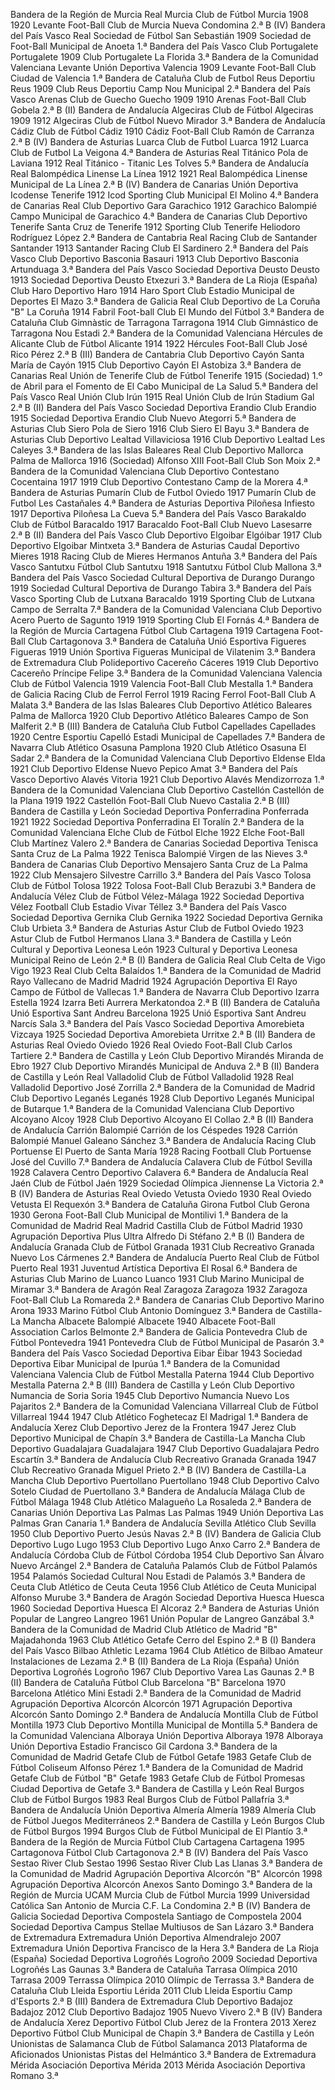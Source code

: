 Bandera de la Región de Murcia Real Murcia Club de Fútbol 	Murcia 	1908 	1920 	Levante Foot-Ball Club de Murcia 	Nueva Condomina 	2.ª B (IV)
Bandera del País Vasco Real Sociedad de Fútbol 	San Sebastián 	1909 	Sociedad de Foot-Ball 	Municipal de Anoeta 	1.ª
Bandera del País Vasco Club Portugalete 	Portugalete 	1909 	Club Portugalete 	La Florida 	3.ª
Bandera de la Comunidad Valenciana Levante Unión Deportiva 	Valencia 	1909 	Levante Foot-Ball Club 	Ciudad de Valencia 	1.ª
Bandera de Cataluña Club de Futbol Reus Deportiu 	Reus 	1909 	Club Reus Deportiu 	Camp Nou Municipal 	2.ª
Bandera del País Vasco Arenas Club de Guecho 	Guecho 	1909 	1910 	Arenas Foot-Ball Club 	Gobela 	2.ª B (II)
Bandera de Andalucía Algeciras Club de Fútbol 	Algeciras 	1909 	1912 	Algeciras Club de Fútbol 	Nuevo Mirador 	3.ª
Bandera de Andalucía Cádiz Club de Fútbol 	Cádiz 	1910 	Cádiz Foot-Ball Club 	Ramón de Carranza 	2.ª B (IV)
Bandera de Asturias Luarca Club de Futbol 	Luarca 	1912 	Luarca Club de Futbol 	La Veigona 	4.ª
Bandera de Asturias Real Titánico 	Pola de Laviana 	1912 	Real Titánico - Titanic 	Les Tolves 	5.ª
Bandera de Andalucía Real Balompédica Linense 	La Línea 	1912 	1921 	Real Balompédica Linense 	Municipal de La Línea 	2.ª B (IV)
Bandera de Canarias Unión Deportiva Icodense 	Tenerife 	1912 	Icod Sporting Club 	Municipal El Molino 	4.ª
Bandera de Canarias Real Club Deportivo Gara 	Garachico 	1912 	Garachico Balompié 	Campo Municipal de Garachico 	4.ª
Bandera de Canarias Club Deportivo Tenerife 	Santa Cruz de Tenerife 	1912 	Sporting Club Tenerife 	Heliodoro Rodríguez López 	2.ª
Bandera de Cantabria Real Racing Club de Santander 	Santander 	1913 	Santander Racing Club 	El Sardinero 	2.ª
Bandera del País Vasco Club Deportivo Basconia 	Basauri 	1913 	Club Deportivo Basconia 	Artunduaga 	3.ª
Bandera del País Vasco Sociedad Deportiva Deusto 	Deusto 	1913 	Sociedad Deportiva Deusto 	Etxezuri 	3.ª
Bandera de La Rioja (España) Club Haro Deportivo 	Haro 	1914 	Haro Sport Club 	Estadio Municipal de Deportes El Mazo 	3.ª
Bandera de Galicia Real Club Deportivo de La Coruña "B" 	La Coruña 	1914 	Fabril Foot-ball Club 	El Mundo del Fútbol 	3.ª
Bandera de Cataluña Club Gimnàstic de Tarragona 	Tarragona 	1914 	Club Gimnástico de Tarragona 	Nou Estadi 	2.ª
Bandera de la Comunidad Valenciana Hércules de Alicante Club de Fútbol 	Alicante 	1914 	1922 	Hércules Foot-Ball Club 	José Rico Pérez 	2.ª B (III)
Bandera de Cantabria Club Deportivo Cayón 	Santa María de Cayón 	1915 	Club Deportivo Cayón 	El Astobiza 	3.ª
Bandera de Canarias Real Unión de Tenerife Club de Fútbol 	Tenerife 	1915 	(Sociedad) 1.º de Abril para el Fomento de El Cabo 	Municipal de La Salud 	5.ª
Bandera del País Vasco Real Unión Club 	Irún 	1915 	Real Unión Club de Irún 	Stadium Gal 	2.ª B (II)
Bandera del País Vasco Sociedad Deportiva Erandio Club 	Erandio 	1915 	Sociedad Deportiva Erandio Club 	Nuevo Ategorri 	5.ª
Bandera de Asturias Club Siero 	Pola de Siero 	1916 	Club Siero 	El Bayu 	3.ª
Bandera de Asturias Club Deportivo Lealtad 	Villaviciosa 	1916 	Club Deportivo Lealtad 	Les Caleyes 	3.ª
Bandera de las Islas Baleares Real Club Deportivo Mallorca 	Palma de Mallorca 	1916 	(Sociedad) Alfonso XIII Foot-Ball Club 	Son Moix 	2.ª
Bandera de la Comunidad Valenciana Club Deportivo Contestano 	Cocentaina 	1917 	1919 	Club Deportivo Contestano 	Camp de la Morera 	4.ª
Bandera de Asturias Pumarín Club de Futbol 	Oviedo 	1917 	Pumarín Club de Futbol 	Les Castañales 	4.ª
Bandera de Asturias Deportiva Piloñesa 	Infiesto 	1917 	Deportiva Piloñesa 	La Cueva 	5.ª
Bandera del País Vasco Barakaldo Club de Fútbol 	Baracaldo 	1917 	Baracaldo Foot-Ball Club 	Nuevo Lasesarre 	2.ª B (II)
Bandera del País Vasco Club Deportivo Elgoibar 	Elgóibar 	1917 	Club Deportivo Elgoibar 	Mintxeta 	3.ª
Bandera de Asturias Caudal Deportivo 	Mieres 	1918 	Racing Club de Mieres 	Hermanos Antuña 	3.ª
Bandera del País Vasco Santutxu Fútbol Club 	Santutxu 	1918 	Santutxu Fútbol Club 	Mallona 	3.ª
Bandera del País Vasco Sociedad Cultural Deportiva de Durango 	Durango 	1919 	Sociedad Cultural Deportiva de Durango 	Tabira 	3.ª
Bandera del País Vasco Sporting Club de Lutxana 	Baracaldo 	1919 	Sporting Club de Lutxana 	Campo de Serralta 	7.ª
Bandera de la Comunidad Valenciana Club Deportivo Acero 	Puerto de Sagunto 	1919 	1919 	Sporting Club 	El Fornás 	4.ª
Bandera de la Región de Murcia Cartagena Fútbol Club 	Cartagena 	1919 	Cartagena Foot-Ball Club 	Cartagonova 	3.ª
Bandera de Cataluña Unió Esportiva Figueres 	Figueras 	1919 	Unión Sportiva Figueras 	Municipal de Vilatenim 	3.ª
Bandera de Extremadura Club Polideportivo Cacereño 	Cáceres 	1919 	Club Deportivo Cacereño 	Príncipe Felipe 	3.ª
Bandera de la Comunidad Valenciana Valencia Club de Fútbol 	Valencia 	1919 	Valencia Foot-Ball Club 	Mestalla 	1.ª
Bandera de Galicia Racing Club de Ferrol 	Ferrol 	1919 	Racing Ferrol Foot-Ball Club 	A Malata 	3.ª
Bandera de las Islas Baleares Club Deportivo Atlético Baleares 	Palma de Mallorca 	1920 	Club Deportivo Atlético Baleares 	Campo de Son Malferit 	2.ª B (III)
Bandera de Cataluña Club Futbol Capellades 	Capellades 	1920 	Centre Esportiu Capelló 	Estadi Municipal de Capellades 	7.ª
Bandera de Navarra Club Atlético Osasuna 	Pamplona 	1920 	Club Atlético Osasuna 	El Sadar 	2.ª
Bandera de la Comunidad Valenciana Club Deportivo Eldense 	Elda 	1921 	Club Deportivo Eldense 	Nuevo Pepico Amat 	3.ª
Bandera del País Vasco Deportivo Alavés 	Vitoria 	1921 	Club Deportivo Alavés 	Mendizorroza 	1.ª
Bandera de la Comunidad Valenciana Club Deportivo Castellón 	Castellón de la Plana 	1919 	1922 	Castellón Foot-Ball Club 	Nuevo Castalia 	2.ª B (III)
Bandera de Castilla y León Sociedad Deportiva Ponferradina 	Ponferrada 	1921 	1922 	Sociedad Deportiva Ponferradina 	El Toralín 	2.ª
Bandera de la Comunidad Valenciana Elche Club de Fútbol 	Elche 	1922 	Elche Foot-Ball Club 	Martínez Valero 	2.ª
Bandera de Canarias Sociedad Deportiva Tenisca 	Santa Cruz de La Palma 	1922 	Tenisca Balompié 	Virgen de las Nieves 	3.ª
Bandera de Canarias Club Deportivo Mensajero 	Santa Cruz de La Palma 	1922 	Club Mensajero 	Silvestre Carrillo 	3.ª
Bandera del País Vasco Tolosa Club de Fútbol 	Tolosa 	1922 	Tolosa Foot-Ball Club 	Berazubi 	3.ª
Bandera de Andalucía Vélez Club de Fútbol 	Vélez-Málaga 	1922 	Sociedad Deportiva Vélez Football Club 	Estadio Vivar Téllez 	3.ª
Bandera del País Vasco Sociedad Deportiva Gernika Club 	Gernika 	1922 	Sociedad Deportiva Gernika Club 	Urbieta 	3.ª
Bandera de Asturias Astur Club de Futbol 	Oviedo 	1923 	Astur Club de Futbol 	Hermanos Llana 	3.ª
Bandera de Castilla y León Cultural y Deportiva Leonesa 	León 	1923 	Cultural y Deportiva Leonesa 	Municipal Reino de León 	2.ª B (I)
Bandera de Galicia Real Club Celta de Vigo 	Vigo 	1923 	Real Club Celta 	Balaídos 	1.ª
Bandera de la Comunidad de Madrid Rayo Vallecano de Madrid 	Madrid 	1924 	Agrupación Deportiva El Rayo 	Campo de Fútbol de Vallecas 	1.ª
Bandera de Navarra Club Deportivo Izarra 	Estella 	1924 	Izarra Beti Aurrera 	Merkatondoa 	2.ª B (II)
Bandera de Cataluña Unió Esportiva Sant Andreu 	Barcelona 	1925 	Unió Esportiva Sant Andreu 	Narcís Sala 	3.ª
Bandera del País Vasco Sociedad Deportiva Amorebieta 	Vizcaya 	1925 	Sociedad Deportiva Amorebieta 	Urritxe 	2.ª B (II)
Bandera de Asturias Real Oviedo 	Oviedo 	1926 	Real Oviedo Foot-Ball Club 	Carlos Tartiere 	2.ª
Bandera de Castilla y León Club Deportivo Mirandés 	Miranda de Ebro 	1927 	Club Deportivo Mirandés 	Municipal de Anduva 	2.ª B (II)
Bandera de Castilla y León Real Valladolid Club de Fútbol 	Valladolid 	1928 	Real Valladolid Deportivo 	José Zorrilla 	2.ª
Bandera de la Comunidad de Madrid Club Deportivo Leganés 	Leganés 	1928 	Club Deportivo Leganés 	Municipal de Butarque 	1.ª
Bandera de la Comunidad Valenciana Club Deportivo Alcoyano 	Alcoy 	1928 	Club Deportivo Alcoyano 	El Collao 	2.ª B (II)
Bandera de Andalucía Carrión Balompié 	Carrión de los Céspedes 	1928 	Carrión Balompié 	Manuel Galeano Sánchez 	3.ª
Bandera de Andalucía Racing Club Portuense 	El Puerto de Santa María 	1928 	Racing Football Club Portuense 	José del Cuvillo 	7.ª
Bandera de Andalucía Calavera Club de Fútbol 	Sevilla 	1928 	Calavera 	Centro Deportivo Calavera 	6.ª
Bandera de Andalucía Real Jaén Club de Fútbol 	Jaén 	1929 	Sociedad Olímpica Jiennense 	La Victoria 	2.ª B (IV)
Bandera de Asturias Real Oviedo Vetusta 	Oviedo 	1930 	Real Oviedo Vetusta 	El Requexón 	3.ª
Bandera de Cataluña Girona Futbol Club 	Gerona 	1930 	Gerona Foot-Ball Club 	Municipal de Montilivi 	1.ª
Bandera de la Comunidad de Madrid Real Madrid Castilla Club de Fútbol 	Madrid 	1930 	Agrupación Deportiva Plus Ultra 	Alfredo Di Stéfano 	2.ª B (I)
Bandera de Andalucía Granada Club de Fútbol 	Granada 	1931 	Club Recreativo Granada 	Nuevo Los Cármenes 	2.ª
Bandera de Andalucía Puerto Real Club de Fútbol 	Puerto Real 	1931 	Juventud Artística Deportiva 	El Rosal 	6.ª
Bandera de Asturias Club Marino de Luanco 	Luanco 	1931 	Club Marino 	Municipal de Miramar 	3.ª
Bandera de Aragón Real Zaragoza 	Zaragoza 	1932 	Zaragoza Foot-Ball Club 	La Romareda 	2.ª
Bandera de Canarias Club Deportivo Marino 	Arona 	1933 	Marino Fútbol Club 	Antonio Domínguez 	3.ª
Bandera de Castilla-La Mancha Albacete Balompié 	Albacete 	1940 	Albacete Foot-Ball Association 	Carlos Belmonte 	2.ª
Bandera de Galicia Pontevedra Club de Fútbol 	Pontevedra 	1941 	Pontevedra Club de Fútbol 	Municipal de Pasarón 	3.ª
Bandera del País Vasco Sociedad Deportiva Eibar 	Éibar 	1943 	Sociedad Deportiva Eibar 	Municipal de Ipurúa 	1.ª
Bandera de la Comunidad Valenciana Valencia Club de Fútbol Mestalla 	Paterna 	1944 	Club Deportivo Mestalla 	Paterna 	2.ª B (III)
Bandera de Castilla y León Club Deportivo Numancia de Soria 	Soria 	1945 	Club Deportivo Numancia 	Nuevo Los Pajaritos 	2.ª
Bandera de la Comunidad Valenciana Villarreal Club de Fútbol 	Villarreal 	1944 	1947 	Club Atlético Foghetecaz 	El Madrigal 	1.ª
Bandera de Andalucía Xerez Club Deportivo 	Jerez de la Frontera 	1947 	Jerez Club Deportivo 	Municipal de Chapín 	3.ª
Bandera de Castilla-La Mancha Club Deportivo Guadalajara 	Guadalajara 	1947 	Club Deportivo Guadalajara 	Pedro Escartín 	3.ª
Bandera de Andalucía Club Recreativo Granada 	Granada 	1947 	Club Recreativo Granada 	Miguel Prieto 	2.ª B (IV)
Bandera de Castilla-La Mancha Club Deportivo Puertollano 	Puertollano 	1948 	Club Deportivo Calvo Sotelo 	Ciudad de Puertollano 	3.ª
Bandera de Andalucía Málaga Club de Fútbol 	Málaga 	1948 	Club Atlético Malagueño 	La Rosaleda 	2.ª
Bandera de Canarias Unión Deportiva Las Palmas 	Las Palmas 	1949 	Unión Deportiva Las Palmas 	Gran Canaria 	1.ª
Bandera de Andalucía Sevilla Atlético Club 	Sevilla 	1950 	Club Deportivo Puerto 	Jesús Navas 	2.ª B (IV)
Bandera de Galicia Club Deportivo Lugo 	Lugo 	1953 	Club Deportivo Lugo 	Anxo Carro 	2.ª
Bandera de Andalucía Córdoba Club de Fútbol 	Córdoba 	1954 	Club Deportivo San Álvaro 	Nuevo Arcángel 	2.ª
Bandera de Cataluña Palamós Club de Fútbol 	Palamós 	1954 	Palamós Sociedad Cultural 	Nou Estadi de Palamós 	3.ª
Bandera de Ceuta Club Atlético de Ceuta 	Ceuta 	1956 	Club Atlético de Ceuta 	Municipal Alfonso Murube 	3.ª
Bandera de Aragón Sociedad Deportiva Huesca 	Huesca 	1960 	Sociedad Deportiva Huesca 	El Alcoraz 	2.ª
Bandera de Asturias Unión Popular de Langreo 	Langreo 	1961 	Unión Popular de Langreo 	Ganzábal 	3.ª
Bandera de la Comunidad de Madrid Club Atlético de Madrid "B" 	Majadahonda 	1963 	Club Atlético Getafe 	Cerro del Espino 	2.ª B (I)
Bandera del País Vasco Bilbao Athletic 	Lezama 	1964 	Club Atlético de Bilbao Amateur 	Instalaciones de Lezama 	2.ª B (II)
Bandera de La Rioja (España) Unión Deportiva Logroñés 	Logroño 	1967 	Club Deportivo Varea 	Las Gaunas 	2.ª B (II)
Bandera de Cataluña Fútbol Club Barcelona "B" 	Barcelona 	1970 	Barcelona Atlético 	Mini Estadi 	2.ª
Bandera de la Comunidad de Madrid Agrupación Deportiva Alcorcón 	Alcorcón 	1971 	Agrupación Deportiva Alcorcón 	Santo Domingo 	2.ª
Bandera de Andalucía Montilla Club de Fútbol 	Montilla 	1973 	Club Deportivo Montilla 	Municipal de Montilla 	5.ª
Bandera de la Comunidad Valenciana Alboraya Unión Deportiva 	Alboraya 	1978 	Alboraya Unión Deportiva 	Estadio Francisco Gil Cardona 	3.ª
Bandera de la Comunidad de Madrid Getafe Club de Fútbol 	Getafe 	1983 	Getafe Club de Fútbol 	Coliseum Alfonso Pérez 	1.ª
Bandera de la Comunidad de Madrid Getafe Club de Fútbol "B" 	Getafe 	1983 	Getafe Club de Fútbol Promesas 	Ciudad Deportiva de Getafe 	3.ª
Bandera de Castilla y León Real Burgos Club de Fútbol 	Burgos 	1983 	Real Burgos Club de Fútbol 	Pallafría 	3.ª
Bandera de Andalucía Unión Deportiva Almería 	Almería 	1989 	Almería Club de Fútbol 	Juegos Mediterráneos 	2.ª
Bandera de Castilla y León Burgos Club de Fútbol 	Burgos 	1994 	Burgos Club de Fútbol 	Municipal de El Plantío 	3.ª
Bandera de la Región de Murcia Fútbol Club Cartagena 	Cartagena 	1995 	Cartagonova Fútbol Club 	Cartagonova 	2.ª B (IV)
Bandera del País Vasco Sestao River Club 	Sestao 	1996 	Sestao River Club 	Las Llanas 	3.ª
Bandera de la Comunidad de Madrid Agrupación Deportiva Alcorcón "B" 	Alcorcón 	1998 	Agrupación Deportiva Alcorcón 	Anexos Santo Domingo 	3.ª
Bandera de la Región de Murcia UCAM Murcia Club de Fútbol 	Murcia 	1999 	Universidad Católica San Antonio de Murcia C.F. 	La Condomina 	2.ª B (IV)
Bandera de Galicia Sociedad Deportiva Compostela 	Santiago de Compostela 	2004 	Sociedad Deportiva Campus Stellae 	Multiusos de San Lázaro 	3.ª
Bandera de Extremadura Extremadura Unión Deportiva 	Almendralejo 	2007 	Extremadura Unión Deportiva 	Francisco de la Hera 	3.ª
Bandera de La Rioja (España) Sociedad Deportiva Logroñés 	Logroño 	2009 	Sociedad Deportiva Logroñés 	Las Gaunas 	3.ª
Bandera de Cataluña Tarrasa Olímpica 2010 	Tarrasa 	2009 	Terrassa Olímpica 2010 	Olímpic de Terrassa 	3.ª
Bandera de Cataluña Club Lleida Esportiu 	Lérida 	2011 	Club Lleida Esportiu 	Camp d'Esports 	2.ª B (III)
Bandera de Extremadura Club Deportivo Badajoz 	Badajoz 	2012 	Club Deportivo Badajoz 1905 	Nuevo Vivero 	2.ª B (IV)
Bandera de Andalucía Xerez Deportivo Fútbol Club 	Jerez de la Frontera 	2013 	Xerez Deportivo Fútbol Club 	Municipal de Chapín 	3.ª
Bandera de Castilla y León Unionistas de Salamanca Club de Fútbol 	Salamanca 	2013 	Plataforma de Aficionados Unionistas 	Pistas del Helmántico 	3.ª
Bandera de Extremadura Mérida Asociación Deportiva 	Mérida 	2013 	Mérida Asociación Deportiva 	Romano 	3.ª